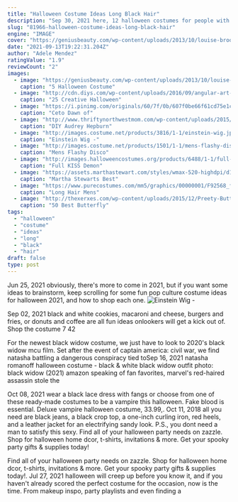 ```yaml
---
title: "Halloween Costume Ideas Long Black Hair"
description: "Sep 30, 2021 here, 12 halloween costumes for people with purple hair or for those who want to wear a wig. Get inspo from the shows, movies, or pop culture moments listed."
slug: "81966-halloween-costume-ideas-long-black-hair"
engine: "IMAGE"
cover: "https://geniusbeauty.com/wp-content/uploads/2013/10/louise-brooks-.jpg"
date: "2021-09-13T19:22:31.204Z"
author: "Adele Mendez"
ratingValue: "1.9"
reviewCount: "2"
images:
  - image: "https://geniusbeauty.com/wp-content/uploads/2013/10/louise-brooks-.jpg"
    caption: "5 Halloween Costume"
  - image: "http://cdn.diys.com/wp-content/uploads/2016/09/angular-art-halloween-makeup.jpg"
    caption: "25 Creative Halloween"
  - image: "https://i.pinimg.com/originals/60/7f/0b/607f0be66f61cd75e1c942f23544e585.jpg"
    caption: "Ceto Dawn of"
  - image: "http://www.thriftynorthwestmom.com/wp-content/uploads/2015/10/Dollarphotoclub_91812505.jpg"
    caption: "DIY Audrey Hepburn"
  - image: "http://images.costume.net/products/3816/1-1/einstein-wig.jpg"
    caption: "Einstein Wig -"
  - image: "http://images.costume.net/products/1501/1-1/mens-flashy-disco-shirt.jpg"
    caption: "Mens Flashy Disco"
  - image: "http://images.halloweencostumes.org/products/6488/1-1/full-kiss-demon-mask.jpg"
    caption: "Full KISS Demon"
  - image: "https://assets.marthastewart.com/styles/wmax-520-highdpi/d13/martha_pirate/martha_pirate_hd.jpg?itok=fkothsnU"
    caption: "Martha Stewarts Best"
  - image: "https://www.purecostumes.com/mm5/graphics/00000001/F92568_full_1.jpg"
    caption: "Long Hair Mens"
  - image: "http://thexerxes.com/wp-content/uploads/2015/12/Preety-Butterfly-Tattoos.jpg"
    caption: "50 Best Butterfly"
tags:
  - "halloween"
  - "costume"
  - "ideas"
  - "long"
  - "black"
  - "hair"
draft: false
type: post
---
```


Jun 25, 2021 obviously, there's more to come in 2021, but if you want some ideas to brainstorm, keep scrolling for some fun pop culture costume ideas for halloween 2021, and how to shop each one.
![Einstein Wig -](http://images.costume.net/products/3816/1-1/einstein-wig.jpg "Einstein Wig -")

Sep 02, 2021 black and white cookies, macaroni and cheese, burgers and fries, or donuts and coffee are all fun ideas onlookers will get a kick out of. Shop the costume 7  42
<!--inArticleAds-->

<!--galleryOne-->

For the newest black widow costume, we just have to look to 2020's black widow mcu film. Set after the event of captain america: civil war, we find natasha battling a dangerous conspiracy tied toSep 16, 2021 natasha romanoff halloween costume - black & white black widow outfit photo: black widow (2021)  amazon speaking of fan favorites, marvel's red-haired assassin stole the
<!--inArticleAds-->

<!--galleryTwo-->

Oct 08, 2021 wear a black lace dress with fangs or choose from one of these ready-made costumes to be a vampire this halloween. Fake blood is essential. Deluxe vampire halloween costume, 33.99,. Oct 11, 2018 all you need are black jeans, a black crop top, a one-inch curling iron, red heels, and a leather jacket for an electrifying sandy look. P.S., you dont need a man to satisfy this sexy. Find all of your halloween party needs on zazzle. Shop for halloween home dcor, t-shirts, invitations & more. Get your spooky party gifts & supplies today!
<!--galleryThree-->

Find all of your halloween party needs on zazzle. Shop for halloween home dcor, t-shirts, invitations & more. Get your spooky party gifts & supplies today!. Jul 27, 2021 halloween will creep up before you know it, and if you haven't already scored the perfect costume for the occasion, now is the time. From makeup inspo, party playlists and even finding a